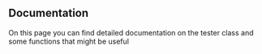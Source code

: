 ## Documentation

On this page you can find detailed documentation on the tester class and some functions that might be useful

